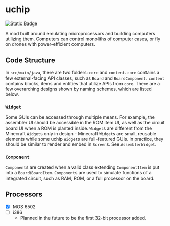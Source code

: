 # uchip
<a href="https://raja.rocks/projects/E130P0710A00.html"><img alt="Static Badge" src="https://img.shields.io/badge/raja.rocks-E130P0710A00-lightgray?style=flat-square"></a>

A mod built around emulating microprocessors and building computers utilizing
them. Computers can control monoliths of computer cases, or fly on drones with
power-efficient computers.

## Code Structure

In `src/main/java`, there are two folders: `core` and `content`. `core` contains
a few external-facing API classes, such as `Board` and `BoardComponent`.
`content` contains blocks, items and entities that utilize APIs from `core`.
There are a few overarching designs shown by naming schemes, which are listed
below.

### `Widget`

Some GUIs can be accessed through multiple means. For example, the assembler UI
should be accessible in the ROM item UI, as well as the circuit board UI when a
ROM is planted inside. `Widget`s are different from the Minecraft `Widget`s only
in design - Minecraft `Widget`s are small, reusable elements while some uchip
`Widget`s are full-featured GUIs. In practice, they should be similar to render
and embed in `Screen`s. See `AssemblerWidget`.

### `Component`

`Component`s are created when a valid class extending `ComponentItem` is put
into a `Board`/`BoardItem`. `Component`s are used to simulate functions of a
integrated circuit, such as RAM, ROM, or a full processor on the board.

## Processors

- [x] MOS 6502
- [ ] i386
    - Planned in the future to be the first 32-bit processor added.

